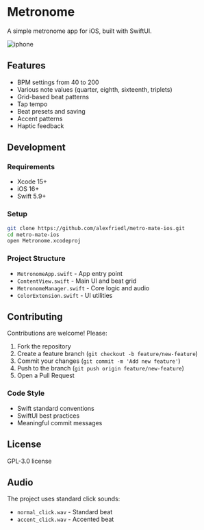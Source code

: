 # Metronome

A simple metronome app for iOS, built with SwiftUI.

![iphone](https://github.com/user-attachments/assets/8299c602-f101-4803-8370-584af814efa8)


## Features

- BPM settings from 40 to 200
- Various note values (quarter, eighth, sixteenth, triplets)
- Grid-based beat patterns
- Tap tempo
- Beat presets and saving
- Accent patterns
- Haptic feedback

## Development

### Requirements

- Xcode 15+
- iOS 16+
- Swift 5.9+

### Setup

```bash
git clone https://github.com/alexfriedl/metro-mate-ios.git
cd metro-mate-ios
open Metronome.xcodeproj
```

### Project Structure

- `MetronomeApp.swift` - App entry point
- `ContentView.swift` - Main UI and beat grid
- `MetronomeManager.swift` - Core logic and audio
- `ColorExtension.swift` - UI utilities

## Contributing

Contributions are welcome! Please:

1. Fork the repository
2. Create a feature branch (`git checkout -b feature/new-feature`)
3. Commit your changes (`git commit -m 'Add new feature'`)
4. Push to the branch (`git push origin feature/new-feature`)
5. Open a Pull Request

### Code Style

- Swift standard conventions
- SwiftUI best practices
- Meaningful commit messages

## License

GPL-3.0 license

## Audio

The project uses standard click sounds:
- `normal_click.wav` - Standard beat
- `accent_click.wav` - Accented beat
